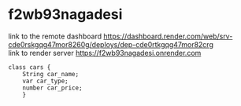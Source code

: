 # f2wb93nagadesi
link to the remote dashboard https://dashboard.render.com/web/srv-cde0rskgqg47mor8260g/deploys/dep-cde0rtkgqg47mor82crg<br>
link to render server https://f2wb93nagadesi.onrender.com
```
class cars {
    String car_name;
    var car_type;
    number car_price;
    }
```
        





